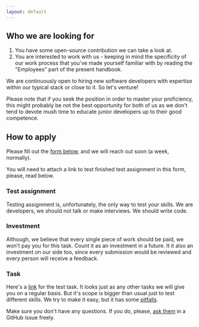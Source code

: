 ```yaml
---
layout: default
---
```


## Who we are looking for

1. You have some open-source contribution we can take a look at.
2. You are interested to work with us - keeping in mind the specificity of our work process that you've made yourself familiar with by reading the "Employees" part of the present handbook.

We are continuously open to hiring new software developers with expertise within our typical stack or close to it. So let's venture!

Please note that if you seek the position in order to master your proficiency, this might probably be not the best opportunity for both of us as we don't tend to devote mush time to educate junior developers up to their good competence.


## How to apply

Please fill out the [form below](https://goo.gl/forms/IlunwspnmzfYm8be2), and we will reach out soon (a week, normally).

You will need to attach a link to test finished test assignment in this form, please, read below.

### Test assignment

Testing assignment is, unfortunately, the only way to test your skills.
We are developers, we should not talk or make interviews.
We should write code.

### Investment

Although, we believe that every single piece of work should be paid, we won't pay you for this task.
Count it as an investment in a future.
It it also an investment on our side too, since every submission would be reviewed and every person will receive a feedback.

### Task

Here's a [link](https://github.com/wemake-services/meta/issues/7) for the test task.
It looks just as any other tasks we will give you on a regular basis.
But it's scope is bigger than usual just to test different skills.
We try to make it easy, but it has some [pitfalls](https://github.com/wemake-services/meta/issues/5).

Make sure you don't have any questions. If you do, please, [ask them](https://github.com/wemake-services/meta/issues/7) in a GitHub issue freely.
